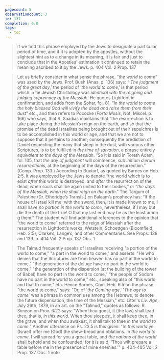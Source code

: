 ```yaml
---
pagecount: 5
observationcount: 3
id: 137
completion: 0.8
tags:
  - toc
---
```

>If we find this phrase employed by the Jews to designate a particular period of time, and if it is adopted by the apostles, without the slightest hint as to a change in its meaning, it is fair and just to conclude that in the Apostles’ estimation it continued to retain the meaning ascribed to it by the Jews.
>p. 404 Vol. 2 Prop. 137

>Let us briefly consider in what sense the phrase, “*the world to come*” was used by the Jews. Prof. Bush (Anas. p. 136) says: “‘*The judgment of the great day*,’ the period of ‘*the world to come*,’ is that period which in tie Jewish Christology was *identical with the reigning and judging supremacy of the Messiah*. He quotes Lightfoot in confirmation, and adds from the Sohar, fol. 81, “*In the world to come the holy blessed God will vivify the dead and raise them from their dust*” etc., and then refers to Pococke (*Porta Mosis*, Not. Miscel. p. 166) who says, that R. Saadias maintains that “the resurrection is to take place during the Messiah’s reign on the earth, and so that the promise of the dead Israelites being brought out of their sepulchres is to be accomplished in this world or age, and that we are not to suppose that it pertains to another; consequently the prediction of Daniel respecting the many that sleep in the dust, with various other Scriptures, is to be fulfilled in *the time of salvation*, a phrase entirely *equivalent to the days of the Messiah*. “So it is said in Toreth Adam, fol. 105, that *the day of judgment* will commence, *sub initium dierum resurrectionis*, at the beginning of the days of the resurrection.” (Comp. Prop. 133.) According to Buxtorf, as quoted by Barnes on Heb. 2:5, it was employed by the Jews to denote “the world which is to exist *after* this world is destroyed, and *after* the resurrection of the dead, when souls shall be again united to their bodies,” or “*the days of the Messiah, when He shall reign on the earth*.” The Targum of Palestine (Dr. Etheridge’s Transls.) on Balaam’s prophecy has: “If the house of Israel kill me; with the sword, then, it is made known to me, I shall have *no portion in the world to come*; nevertheless, if I may but die the death of the true! O that my last end may be as the least amon g them.” The student will find additional references to the opinion that “the world to come” referred to the reign of Messiah after the resurrection in Lightfoot’s works, Wetstein, Schoettgen (Bloomfield, Heb. 2:5), Clarke’s, Lange’s, and other Commentaries. See Props. 138 and 139.
>p. 404 Vol. 2 Prop. 137 Obs. 1

>The Talmud frequently speaks of Israelites receiving "a portion of the world to come," "a part in the world to come," and asserts: "He who denies that the Scriptures are from heaven has no part in the world to come," "the generation of the deluge have no part in the world to come," "the generation of the dispersion (at the building of the tower of Babel) have no part in the world to come," "the people of Sodom have no part in the world to come," etc., speaking also of "this world and that to come," etc. Hence Barnes, Com. Heb. 6:5 on the phrase "the world to come," says: "Or, of '*the Coming age*.' '*The age to come*' was a phrase in common use among the Hebrews, to denote the future dispensation, the time of the Messiah," etc. Littel's *Liv. Age*, July 26th, 1879, in an art. on the "Talmud," quotes as follows: R. Simeon on Prov. 6:22 says: "When thou goest, it (the law) shall lead thee, that is, *in this world*. When thou sleepest, it shall keep thee, in the grave, and when thou awakest, it shall talk to thee *in the world to come*." Another utterance on Ps. 23:5 is this given: "In *this world* ye (Israel) offer me (God) the shew-bread and oblations. In *the world to come*, I will spread for you a great table, and *the nations of the world* shall behold and be confounded; for it is said, 'Thou wilt prepare a table before me in the presence of mine enemies.'"
>p. 404-405 Vol. 2 Prop. 137 Obs. 1 note



